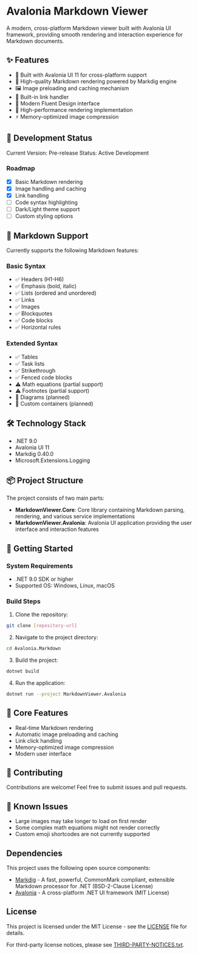 # Avalonia Markdown Viewer

A modern, cross-platform Markdown viewer built with Avalonia UI framework, providing smooth rendering and interaction experience for Markdown documents.

## ✨ Features

- 🎯 Built with Avalonia UI 11 for cross-platform support
- 📝 High-quality Markdown rendering powered by Markdig engine
- 🖼️ Image preloading and caching mechanism
- 🔗 Built-in link handler
- 🎨 Modern Fluent Design interface
- 🚀 High-performance rendering implementation
- ⚡ Memory-optimized image compression

## 🚥 Development Status

Current Version: Pre-release
Status: Active Development

### Roadmap

- [X] Basic Markdown rendering
- [X] Image handling and caching
- [X] Link handling
- [ ] Code syntax highlighting
- [ ] Dark/Light theme support
- [ ] Custom styling options

## 📝 Markdown Support

Currently supports the following Markdown features:

### Basic Syntax

- ✅ Headers (H1-H6)
- ✅ Emphasis (bold, italic)
- ✅ Lists (ordered and unordered)
- ✅ Links
- ✅ Images
- ✅ Blockquotes
- ✅ Code blocks
- ✅ Horizontal rules

### Extended Syntax

- ✅ Tables
- ✅ Task lists
- ✅ Strikethrough
- ✅ Fenced code blocks
- ⚠️ Math equations (partial support)
- ⚠️ Footnotes (partial support)
- 🚧 Diagrams (planned)
- 🚧 Custom containers (planned)

## 🛠️ Technology Stack

- .NET 9.0
- Avalonia UI 11
- Markdig 0.40.0
- Microsoft.Extensions.Logging

## 📦 Project Structure

The project consists of two main parts:

- **MarkdownViewer.Core**: Core library containing Markdown parsing, rendering, and various service implementations
- **MarkdownViewer.Avalonia**: Avalonia UI application providing the user interface and interaction features

## 🚀 Getting Started

### System Requirements

- .NET 9.0 SDK or higher
- Supported OS: Windows, Linux, macOS

### Build Steps

1. Clone the repository:

```bash
git clone [repository-url]
```

2. Navigate to the project directory:

```bash
cd Avalonia.Markdown
```

3. Build the project:

```bash
dotnet build
```

4. Run the application:

```bash
dotnet run --project MarkdownViewer.Avalonia
```

## 🔧 Core Features

- Real-time Markdown rendering
- Automatic image preloading and caching
- Link click handling
- Memory-optimized image compression
- Modern user interface

## 🤝 Contributing

Contributions are welcome! Feel free to submit issues and pull requests.

## 📢 Known Issues

- Large images may take longer to load on first render
- Some complex math equations might not render correctly
- Custom emoji shortcodes are not currently supported

## Dependencies

This project uses the following open source components:

- [Markdig](https://github.com/xoofx/markdig) - A fast, powerful, CommonMark compliant, extensible Markdown processor for .NET (BSD-2-Clause License)
- [Avalonia](https://github.com/AvaloniaUI/Avalonia) - A cross-platform .NET UI framework (MIT License)


## License

This project is licensed under the MIT License - see the [LICENSE](LICENSE) file for details.

For third-party license notices, please see [THIRD-PARTY-NOTICES.txt](THIRD-PARTY-NOTICES.txt).
